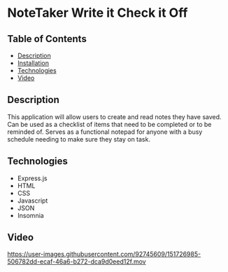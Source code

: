 # NoteTaker Write it Check it Off

## Table of Contents

- [Description](#description)
- [Installation](#installation)
- [Technologies](#technologies)
- [Video](#video)

## Description

This application will allow users to create and read notes they have saved. Can be used as a checklist of items that need to be completed or to be reminded of. Serves as a functional notepad for anyone with a busy schedule needing to make sure they stay on task. 

## Technologies

- Express.js
- HTML
- CSS
- Javascript
- JSON
- Insomnia 

## Video
https://user-images.githubusercontent.com/92745609/151726985-506782dd-ecaf-46a6-b272-dca9d0eed12f.mov

